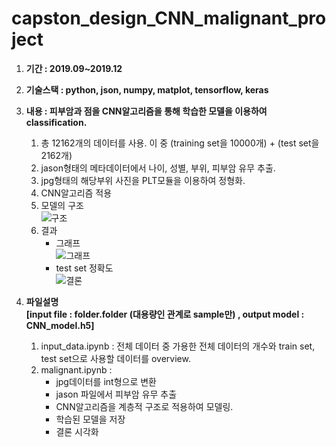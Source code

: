 # capston_design_CNN_malignant_project

1. **기간 : 2019.09~2019.12**

2. **기술스택 : python, json, numpy, matplot, tensorflow, keras**

3. **내용 : 피부암과 점을 CNN알고리즘을 통해 학습한 모델을 이용하여 classification.**
    1. 총 12162개의 데이터를 사용. 이 중 (training set을 10000개) + (test set을 2162개)
    2. jason형태의 메타데이터에서 나이, 성별, 부위, 피부암 유무 추출.
    3. jpg형태의 해당부위 사진을 PLT모듈을 이용하여 정형화.
    3. CNN알고리즘 적용
    4. 모델의 구조  
    ![구조](https://user-images.githubusercontent.com/50386280/78476121-4e834880-777f-11ea-95bf-22e6fd64ddf3.png)
    5. 결과  
        - 그래프  
    ![그래프](https://user-images.githubusercontent.com/50386280/78477495-ae79ef00-777f-11ea-8b49-cf7ba379308e.png)  
        - test set 정확도  
    ![결론](https://user-images.githubusercontent.com/50386280/78477874-c9e4fa00-777f-11ea-810d-c5c7274e2e48.png)


4. **파일설명**  
    **[input file : folder.folder (대용량인 관계로 sample만) , output model : CNN_model.h5]**
    1. input_data.ipynb : 전체 데이터 중 가용한 전체 데이터의 개수와 train set, test set으로 사용할 데이터를 overview.  
    2. malignant.ipynb :  
        - jpg데이터를 int형으로 변환
        - jason 파일에서 피부암 유무 추출
        - CNN알고리즘을 계층적 구조로 적용하여 모델링.
        - 학습된 모델을 저장
        - 결론 시각화
